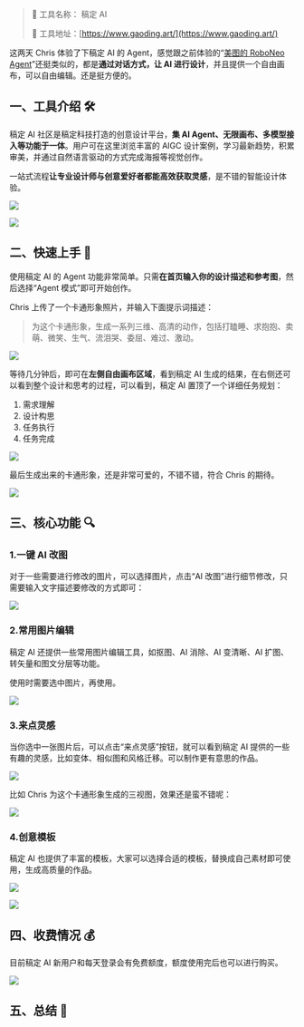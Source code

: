 > 🌟 工具名称： 稿定 AI
>
> 🔗 工具地址：[https://www.gaoding.art/](https://www.gaoding.art/)

这两天 Chris 体验了下稿定 AI 的 Agent，感觉跟之前体验的“[美图的 RoboNeo Agent](https://mp.weixin.qq.com/s/zsvWEKs1VrywAGBk9YLmJQ)”还挺类似的，都是**通过对话方式，让 AI 进行设计**，并且提供一个自由画布，可以自由编辑。还是挺方便的。

## 一、工具介绍 🛠️

稿定 AI 社区是稿定科技打造的创意设计平台，**集 AI Agent、无限画布、多模型接入等功能于一体**。用户可在这里浏览丰富的 AIGC 设计案例，学习最新趋势，积累审美，并通过自然语言驱动的方式完成海报等视觉创作。

一站式流程**让专业设计师与创意爱好者都能高效获取灵感**，是不错的智能设计体验。

![](https://cdn.nlark.com/yuque/0/2025/png/186051/1757833372436-472336e5-ff91-4da8-923f-eb6b9b583578.png)

![](https://cdn.nlark.com/yuque/0/2025/png/186051/1757833458686-39fb33ce-8b5d-4bdc-a640-7d3747480b13.png)

## 二、快速上手 🚀

使用稿定 AI 的 Agent 功能非常简单。只需**在首页输入你的设计描述和参考图**，然后选择“Agent 模式”即可开始创作。

Chris 上传了一个卡通形象照片，并输入下面提示词描述：

> 为这个卡通形象，生成一系列三维、高清的动作，包括打瞌睡、求抱抱、卖萌、微笑、生气、流泪哭、委屈、难过、激动。

![](https://cdn.nlark.com/yuque/0/2025/png/186051/1757834036332-9f476f2a-d333-4810-a46e-b7a3c7c72b43.png)

等待几分钟后，即可在**左侧自由画布区域**，看到稿定 AI 生成的结果，在右侧还可以看到整个设计和思考的过程，可以看到，稿定 AI 置顶了一个详细任务规划：

1. 需求理解
2. 设计构思
3. 任务执行
4. 任务完成

![](https://cdn.nlark.com/yuque/0/2025/png/186051/1757834284768-f9b101a4-cdf7-4ad8-b5b9-f22085fbdc0f.png)

最后生成出来的卡通形象，还是非常可爱的，不错不错，符合 Chris 的期待。

![](https://cdn.nlark.com/yuque/0/2025/png/186051/1757834499991-6afc5f09-b156-41cf-9efe-1648b99334a7.png)

## 三、核心功能 🔍

### 1.一键 AI 改图

对于一些需要进行修改的图片，可以选择图片，点击“AI 改图”进行细节修改，只需要输入文字描述要修改的方式即可：

![](https://cdn.nlark.com/yuque/0/2025/png/186051/1757834987401-cda552f5-2209-412c-8951-668ae223215c.png)

### 2.常用图片编辑

稿定 AI 还提供一些常用图片编辑工具，如抠图、AI 消除、AI 变清晰、AI 扩图、转矢量和图文分层等功能。

使用时需要选中图片，再使用。

![](https://cdn.nlark.com/yuque/0/2025/png/186051/1757835026328-a0e99cc5-2058-45a8-a088-5db38bad9c9f.png)

### 3.来点灵感

当你选中一张图片后，可以点击“来点灵感”按钮，就可以看到稿定 AI 提供的一些有趣的灵感，比如变体、相似图和风格迁移。可以制作更有意思的作品。

![](https://cdn.nlark.com/yuque/0/2025/png/186051/1757835111895-34b99fa4-eb96-4495-8a5b-db05748407e3.png)

比如 Chris 为这个卡通形象生成的三视图，效果还是蛮不错呢：

![](https://cdn.nlark.com/yuque/0/2025/png/186051/1757835225896-92269c89-a79c-405a-8813-4126c7ba05d8.png)

### 4.创意模板

稿定 AI 也提供了丰富的模板，大家可以选择合适的模板，替换成自己素材即可使用，生成高质量的作品。

![](https://cdn.nlark.com/yuque/0/2025/png/186051/1757835369979-7021ba04-b0ef-488f-8b60-5a1595831bc3.png)

![](https://cdn.nlark.com/yuque/0/2025/png/186051/1757835389403-f4c0ae31-8756-4e63-ac65-4377702fb834.png)

## 四、收费情况 💰

目前稿定 AI 新用户和每天登录会有免费额度，额度使用完后也可以进行购买。

![](https://cdn.nlark.com/yuque/0/2025/png/186051/1757835300192-443e4271-c241-4f39-a998-e7733b382bd0.png)

## 五、总结 📝
